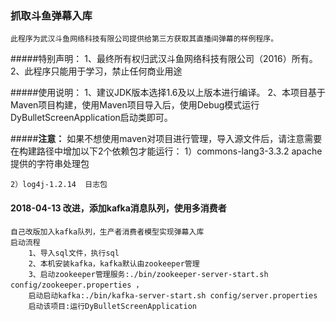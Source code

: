 ﻿### 抓取斗鱼弹幕入库
    此程序为武汉斗鱼网络科技有限公司提供给第三方获取其直播间弹幕的样例程序。

#####特别声明：
    1、最终所有权归武汉斗鱼网络科技有限公司（2016）所有。
    2、此程序只能用于学习，禁止任何商业用途

#####使用说明：
    1、建议JDK版本选择1.6及以上版本进行编译。
    2、本项目基于Maven项目构建，使用Maven项目导入后，使用Debug模式运行DyBulletScreenApplication启动类即可。

#####**注意：**
    如果不想使用maven对项目进行管理，导入源文件后，请注意需要在构建路径中增加以下2个依赖包才能运行：
    1）commons-lang3-3.3.2  apache提供的字符串处理包
		
    2）log4j-1.2.14	日志包

#### 2018-04-13 改进，添加kafka消息队列，使用多消费者
    自己改版加入kafka队列，生产者消费者模型实现弹幕入库
    启动流程
        1、导入sql文件，执行sql
        2、本机安装kafka，kafka默认由zookeeper管理
        3、启动zookeeper管理服务:./bin/zookeeper-server-start.sh config/zookeeper.properties ，
        启动启动kafka:./bin/kafka-server-start.sh config/server.properties
        启动该项目:运行DyBulletScreenApplication